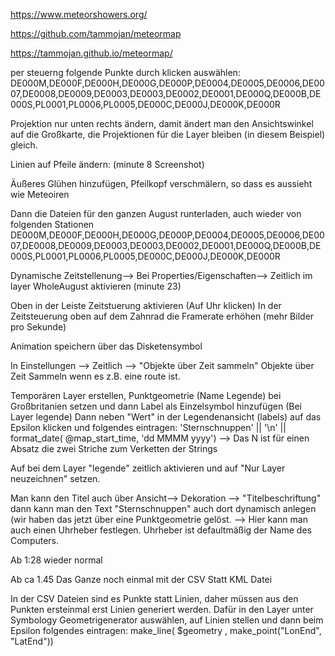 https://www.meteorshowers.org/

https://github.com/tammojan/meteormap

https://tammojan.github.io/meteormap/

per steuerng folgende Punkte durch klicken auswählen:
DE000M,DE000F,DE000H,DE000G,DE000P,DE0004,DE0005,DE0006,DE0007,DE0008,DE0009,DE0003,DE0003,DE0002,DE0001,DE000Q,DE000B,DE000S,PL0001,PL0006,PL0005,DE000C,DE000J,DE000K,DE000R

Projektion nur unten rechts ändern, damit ändert man den Ansichtswinkel auf die Großkarte, die Projektionen für die Layer bleiben (in diesem Beispiel) gleich. 

Linien auf Pfeile ändern:
(minute 8 Screenshot)

Äußeres Glühen hinzufügen, Pfeilkopf verschmälern, so dass es aussieht wie Meteoiren

Dann die Dateien für den ganzen August runterladen, auch wieder von folgenden Stationen
DE000M,DE000F,DE000H,DE000G,DE000P,DE0004,DE0005,DE0006,DE0007,DE0008,DE0009,DE0003,DE0003,DE0002,DE0001,DE000Q,DE000B,DE000S,PL0001,PL0006,PL0005,DE000C,DE000J,DE000K,DE000R

Dynamische Zeitstellenung--> Bei Properties/Eigenschaften--> Zeitlich im layer WholeAugust aktivieren (minute 23)

Oben in der Leiste Zeitstuerung aktivieren (Auf Uhr klicken)
In der Zeitsteuerung oben auf dem Zahnrad die Framerate erhöhen (mehr Bilder pro Sekunde) 

Animation speichern über das Disketensymbol

In Einstellungen --> Zeitlich --> "Objekte über Zeit sammeln"
Objekte über Zeit Sammeln wenn es z.B. eine route ist.

Temporären Layer erstellen, Punktgeometrie (Name Legende) bei Großbritanien setzen und dann Label als Einzelsymbol hinzufügen (Bei Layer legende)
Dann neben "Wert" in der Legendenansicht (labels) auf das Epsilon klicken und folgendes eintragen:
'Sternschnuppen'   || '\n'  ||   format_date(  @map_start_time, 'dd MMMM yyyy') 
--> Das N ist für einen Absatz die zwei Striche zum Verketten der Strings


Auf bei dem Layer "legende" zeitlich aktivieren und auf "Nur Layer neuzeichnen" setzen.

Man kann den Titel auch über Ansicht--> Dekoration --> "Titelbeschriftung" dann kann man den Text "Sternschnuppen" auch dort dynamisch anlegen (wir haben das jetzt über eine Punktgeometrie gelöst. 
--> Hier kann man auch einen Uhrheber festlegen. Uhrheber ist defaultmäßig der Name des Computers.

Ab 1:28 wieder normal



Ab ca 1.45 Das Ganze noch einmal mit der CSV Statt KML Datei 

In der CSV Dateien sind es Punkte statt Linien, daher müssen aus den Punkten ersteinmal erst Linien generiert werden. Dafür in den Layer unter Symbology Geometrigenerator auswählen, auf Linien stellen und dann beim Epsilon folgendes eintragen: 
make_line( $geometry , make_point("LonEnd", "LatEnd"))
